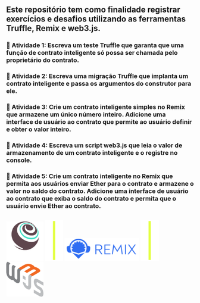 ## Este repositório tem como finalidade registrar exercícios e desafios utilizando as ferramentas Truffle, Remix e web3.js.

### 🔰 Atividade 1: Escreva um teste Truffle que garanta que uma função de contrato inteligente só possa ser chamada pelo proprietário do contrato.

### 🔰 Atividade 2: Escreva uma migração Truffle que implanta um contrato inteligente e passa os argumentos do construtor para ele.

### 🔰 Atividade 3: Crie um contrato inteligente simples no Remix que armazene um único número inteiro. Adicione uma interface de usuário ao contrato que permite ao usuário definir e obter o valor inteiro.

### 🔰 Atividade 4: Escreva um script web3.js que leia o valor de armazenamento de um contrato inteligente e o registre no console.

### 🔰 Atividade 5: Crie um contrato inteligente no Remix que permita aos usuários enviar Ether para o contrato e armazene o valor no saldo do contrato. Adicione uma interface de usuário ao contrato que exiba o saldo do contrato e permita que o usuário envie Ether ao contrato.

## <div>
  <a href="https://trufflesuite.com/" target="_blank"><img width="100" src="./assets/Truffle-logo.svg" target="_blank"></a>
  <img width="49" src="./assets/Barra.png" target="_blank"></img>
  <a href="" target="_blank"><img width="200" src="./assets/Remix-logo.svg" target="_blank"></a>
  <img width="49" src="./assets/Barra.png" target="_blank"></img>
  <a href="" target="_blank"><img width="100" src="./assets/Web3Js-logo.png" target="_blank"></a>
  </div>
